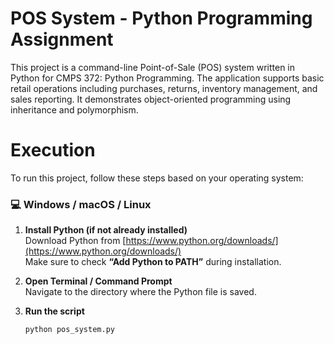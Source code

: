 # POS System - Python Programming Assignment

This project is a command-line Point-of-Sale (POS) system written in Python for CMPS 372: Python Programming. 
The application supports basic retail operations including purchases, returns, inventory management, and sales reporting. 
It demonstrates object-oriented programming using inheritance and polymorphism.

# Execution

To run this project, follow these steps based on your operating system:

### 💻 Windows / macOS / Linux

1. **Install Python (if not already installed)**  
   Download Python from [https://www.python.org/downloads/](https://www.python.org/downloads/)  
   Make sure to check **“Add Python to PATH”** during installation.

2. **Open Terminal / Command Prompt**  
   Navigate to the directory where the Python file is saved.

3. **Run the script**
   ```bash
   python pos_system.py
